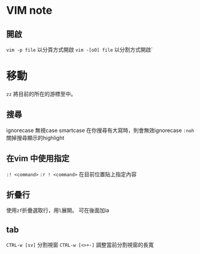 # VIM note

## 開啟
`vim -p file` 以分頁方式開啟
`vim -[oO] file` 以分割方式開啟`




# 移動
`zz` 將目前的所在的游標至中。

## 搜尋
ignorecase 無視case
smartcase 在你搜尋有大寫時，則會無效ignorecase
`:noh` 關掉搜尋顯示的highlight





## 在vim 中使用指定

`:! <command>`
`:r ! <command>` 在目前位置貼上指定內容


## 折疊行
使用`zf`折疊選取行，用`l`展開。
可在後面加ia


## tab
`CTRL-w [sv]` 分割視窗
`CTRL-w [<>+-]` 調整當前分割視窗的長寬












